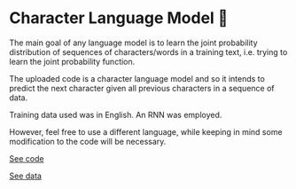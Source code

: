 # Character Language Model 📝

The main goal of any language model is to learn the joint probability distribution of sequences of characters/words in a training text, i.e. trying to learn the joint probability function.

The uploaded code is a character language model and so it intends to predict the next character given all previous characters in a sequence of data.

Training data used was in English. An RNN was employed.

However, feel free to use a different language, while keeping in mind some modification to the code will be necessary.

[See code](https://github.com/inespancorbo/Deep-Learning-with-Neural-Nets/blob/master/Projects/charlm/rnn_charlm.py)

[See data](https://github.com/inespancorbo/Deep-Learning-with-Neural-Nets/tree/master/Projects/charlm/data)

